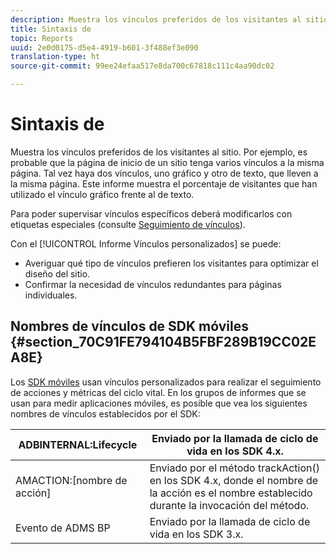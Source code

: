 ```yaml
---
description: Muestra los vínculos preferidos de los visitantes al sitio. Por ejemplo, es probable que la página de inicio de un sitio tenga varios vínculos a la misma página. Tal vez haya dos vínculos, uno gráfico y otro de texto, que lleven a la misma página. Este informe muestra el porcentaje de visitantes que han utilizado el vínculo gráfico frente al de texto.
title: Sintaxis de
topic: Reports
uuid: 2e0d0175-d5e4-4919-b601-3f488ef3e090
translation-type: ht
source-git-commit: 99ee24efaa517e8da700c67818c111c4aa90dc02

---
```



# Sintaxis de

Muestra los vínculos preferidos de los visitantes al sitio. Por ejemplo, es probable que la página de inicio de un sitio tenga varios vínculos a la misma página. Tal vez haya dos vínculos, uno gráfico y otro de texto, que lleven a la misma página. Este informe muestra el porcentaje de visitantes que han utilizado el vínculo gráfico frente al de texto.

Para poder supervisar vínculos específicos deberá modificarlos con etiquetas especiales (consulte [Seguimiento de vínculos](https://docs.adobe.com/content/help/es-ES/analytics/implementation/javascript-implementation/variables-analytics-reporting/config-var/s-linktrackvars.html)).

Con el [!UICONTROL Informe Vínculos personalizados] se puede:

* Averiguar qué tipo de vínculos prefieren los visitantes para optimizar el diseño del sitio.
* Confirmar la necesidad de vínculos redundantes para páginas individuales.

## Nombres de vínculos de SDK móviles  {#section_70C91FE794104B5FBF289B19CC02EA8E}

Los [SDK móviles](https://marketing.adobe.com/resources/help/es_ES/mobile/home.html) usan vínculos personalizados para realizar el seguimiento de acciones y métricas del ciclo vital. En los grupos de informes que se usan para medir aplicaciones móviles, es posible que vea los siguientes nombres de vínculos establecidos por el SDK:

| ADBINTERNAL:Lifecycle | Enviado por la llamada de ciclo de vida en los SDK 4.x. |
|---|---|
| AMACTION:[nombre de acción] | Enviado por el método trackAction() en los SDK 4.x, donde el nombre de la acción es el nombre establecido durante la invocación del método. |
| Evento de ADMS BP | Enviado por la llamada de ciclo de vida en los SDK 3.x. |

